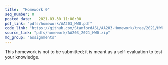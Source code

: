 ```yaml
---
title:  "Homework 0"
seq_number: 0
posted_date:   2021-03-30 11:00:00
pdf_link: "pdfs/homework/AA203_HW0.pdf"
code_link: "https://github.com/StanfordASL/AA203-Homework/tree/2021/HW0"
source_link: "pdfs/homework/AA203_2021_HW0.zip"
md_group: "assignments"
---
```


This homework is not to be submitted; it is meant as a self-evaluation to test your knowledge.
